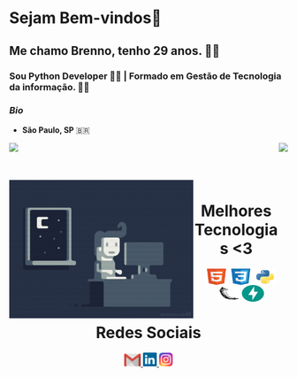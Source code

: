 # Sejam Bem-vindos👋


## Me chamo Brenno, tenho 29 anos. :raising_hand_man:
### Sou Python Developer :technologist: | Formado em Gestão de Tecnologia da informação. :man_student:

### _Bio_
- **São Paulo, SP** :brazil:

<div>

   <img height="180em"
        src="https://github-readme-stats.vercel.app/api?username=imbrenno&show_icons=true&theme=midnight-purple&include_all_commits=true&count_private=true" />
   <img align="right" height="180em"
        src="https://github-readme-stats.vercel.app/api/top-langs/?username=imbrenno&layout=compact&langs_count=16&theme=midnight-purple" />
</div>
<br>


<div align="center">
 <div style="display: inline_block"><br>
    <img align="left" height="250" alt="coding-time" src="code.gif">
    <h1 align="center">Melhores Tecnologias <3</h1>
    <img align="center" height="30" width="40" alt="html-icon" src="https://raw.githubusercontent.com/devicons/devicon/master/icons/html5/html5-original.svg">
    <img align="center" height="30" width="40" alt="css-icon" src="https://raw.githubusercontent.com/devicons/devicon/master/icons/css3/css3-original.svg">
    <img align="center" height="30" width="40" alt="python-icon" src="https://github.com/devicons/devicon/blob/master/icons/python/python-original.svg">
    <img align="center" height="30" width="40" alt="flask-icon" src="https://github.com/devicons/devicon/blob/master/icons/flask/flask-original.svg">
    <img align="center" height="30" width="40" alt="fastapi-icon" src="https://github.com/devicons/devicon/blob/master/icons/fastapi/fastapi-original.svg">
     
   <h1 align="center">Redes Sociais</h1>
    <a href = "mailto: brennomaia10@gmail.com">
      <img width="30" src="gmail.svg">
    </a>
    <a href = "https://www.linkedin.com/in/brenno-maia/">
      <img width="25" src="linkedin.svg">
    </a>
    <a href = "https://www.instagram.com/brenno_____________/">
      <img width="25" src="instagram.png">
    </a>
    <br>
</div>



